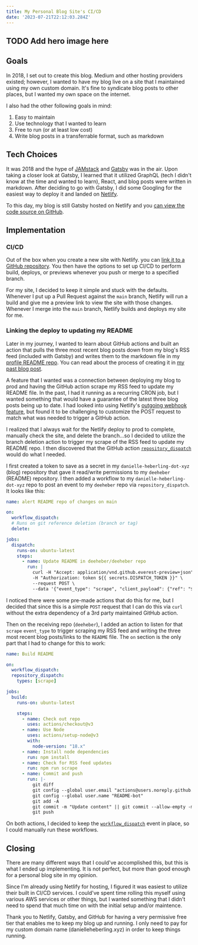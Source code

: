 ```yaml
---
title: My Personal Blog Site's CI/CD
date: '2023-07-21T22:12:03.284Z'
---
```


## TODO Add hero image here

## Goals
In 2018, I set out to create this blog. Medium and other hosting providers existed; however, I wanted to have my blog live on a site that I maintained using my own custom domain. It's fine to syndicate blog posts to other places, but I wanted my own space on the internet.

I also had the other following goals in mind:
1. Easy to maintain
2. Use technology that I wanted to learn
3. Free to run (or at least low cost)
4. Write blog posts in a transferrable format, such as markdown

## Tech Choices
It was 2018 and the hype of [JAMstack](https://jamstack.org/) and [Gatsby](https://www.gatsbyjs.com/) was in the air. Upon taking a closer look at Gatsby, I learned that it utilized GraphQL (tech I didn't know at the time and wanted to learn), React, and blog posts were written in markdown. After deciding to go with Gatsby, I did some Googling for the easiest way to deploy it and landed on [Netlify](https://www.netlify.com/).

To this day, my blog is still Gatsby hosted on Netlify and you [can view the code source on GitHub](https://github.com/deeheber/danielle-heberling-dot-xyz).

## Implementation
### CI/CD
Out of the box when you create a new site with Netlify. you can [link it to a GitHub repository](https://docs.netlify.com/configure-builds/repo-permissions-linking/#link-a-git-repository). You then have the options to set up CI/CD to perform build, deploys, or previews whenever you push or merge to a specified branch.

For my site, I decided to keep it simple and stuck with the defaults. Whenever I put up a Pull Request against the `main` branch, Netlify will run a build and give me a preview link to view the site with those changes. Whenever I merge into the `main` branch, Netlify builds and deploys my site for me.

### Linking the deploy to updating my README
Later in my journey, I wanted to learn about GitHub actions and built an action that pulls the three most recent blog posts down from my blog's RSS feed (included with Gatsby) and writes them to the markdown file in my [profile README repo](https://docs.github.com/en/account-and-profile/setting-up-and-managing-your-github-profile/customizing-your-profile/managing-your-profile-readme). You can read about the process of creating it in [my past blog post](https://www.danielleheberling.xyz/blog/github-actions/).

A feature that I wanted was a connection between deploying my blog to prod and having the GitHub action scrape my RSS feed to update my README file. In the past, I had it running as a recurring CRON job, but I wanted something that would have a guarantee of the latest three blog posts being up to date. I had looked into using Netlify's [outgoing webhook feature](https://docs.netlify.com/site-deploys/notifications/#outgoing-webhooks), but found it to be challenging to customize the POST request to match what was needed to trigger a GitHub action.

I realized that I always wait for the Netlify deploy to prod to complete, manually check the site, and delete the branch...so I decided to utilize the branch deletion action to trigger my scrape of the RSS feed to update my README repo. I then discovered that the GitHub action [`repository_dispatch`](https://docs.github.com/en/actions/using-workflows/triggering-a-workflow#triggering-a-workflow-from-a-workflow) would do what I needed.

I first created a token to save as a secret in my `danielle-heberling-dot-xyz` (blog) repository that gave it read/write permissions to my `deeheber` (README) repository. I then added a workflow to my `danielle-heberling-dot-xyz` repo to post an event to my `deeheber` repo via `repository_dispatch`. It looks like this:

```yaml
name: alert README repo of changes on main

on:
  workflow_dispatch:
  # Runs on git reference deletion (branch or tag)
  delete:

jobs:
  dispatch:
    runs-on: ubuntu-latest
    steps:
      - name: Update README in deeheber/deeheber repo
        run: |
          curl -H "Accept: application/vnd.github.everest-preview+json" \
          -H "Authorization: token ${{ secrets.DISPATCH_TOKEN }}" \
          --request POST \
          --data '{"event_type": "scrape", "client_payload": {"ref": "${{ github.ref }}"}' https://api.github.com/repos/deeheber/deeheber/dispatches
```
I noticed there were some pre-made actions that do this for me, but I decided that since this is a simple `POST` request that I can do this via `curl` without the extra dependency of a 3rd party maintained GitHub action.

Then on the receiving repo (`deeheber`), I added an action to listen for that `scrape` `event_type` to trigger scraping my RSS feed and writing the three most recent blog posts/links to the `README` file. The `on` section is the only part that I had to change for this to work:

```yaml
name: Build README

on:
  workflow_dispatch:
  repository_dispatch:
    types: [scrape]

jobs:
  build:
    runs-on: ubuntu-latest

    steps:
      - name: Check out repo
        uses: actions/checkout@v3
      - name: Use Node
        uses: actions/setup-node@v3
        with:
          node-version: "18.x"
      - name: Install node dependencies
        run: npm install
      - name: Check for RSS feed updates
        run: npm run scrape
      - name: Commit and push
        run: |-
          git diff
          git config --global user.email "actions@users.noreply.github.com"
          git config --global user.name "README-bot"
          git add -A
          git commit -m "Update content" || git commit --allow-empty -m "Empty commit"
          git push
```

On both actions, I decided to keep the [`workflow_dispatch`](https://docs.github.com/en/actions/using-workflows/manually-running-a-workflow) event in place, so I could manually run these workflows.

## Closing
There are many different ways that I could've accomplished this, but this is what I ended up implementing. It is not perfect, but more than good enough for a personal blog site in my opinion.

Since I'm already using Netlify for hosting, I figured it was easiest to utilize their built in CI/CD services. I could've spent time rolling this myself using various AWS services or other things, but I wanted something that I didn't need to spend that much time on with the initial setup and/or maintence.

Thank you to Netlify, Gatsby, and GitHub for having a very permissive free tier that enables me to keep my blog up and running. I only need to pay for my custom domain name (danielleheberling.xyz) in order to keep things running.
